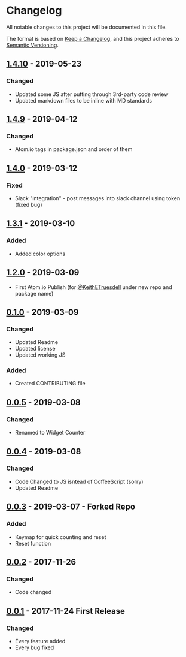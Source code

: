 # Changelog
All notable changes to this project will be documented in this file.

The format is based on [Keep a Changelog](https://keepachangelog.com/en/1.0.0/),
and this project adheres to [Semantic Versioning](https://semver.org/spec/v2.0.0.html).

## [1.4.10] - 2019-05-23
### Changed
* Updated some JS after putting through 3rd-party code review
* Updated markdown files to be inline with MD standards

## [1.4.9] - 2019-04-12
### Changed
* Atom.io tags in package.json and order of them

## [1.4.0] - 2019-03-12
### Fixed
* Slack "integration" - post messages into slack channel using token (fixed bug)

## [1.3.1] - 2019-03-10
### Added
* Added color options

## [1.2.0] - 2019-03-09
* First Atom.io Publish (for [@KeithETruesdell] under new repo and package name)

## [0.1.0] - 2019-03-09
### Changed
* Updated Readme
* Updated license
* Updated working JS

### Added 
* Created CONTRIBUTING file

## [0.0.5] - 2019-03-08
### Changed
* Renamed to Widget Counter

## [0.0.4] - 2019-03-08
### Changed
* Code Changed to JS isntead of CoffeeScript (sorry)
* Updated Readme

## [0.0.3] - 2019-03-07 - Forked Repo
### Added
* Keymap for quick counting and reset
* Reset function

## [0.0.2] - 2017-11-26
### Changed
* Code changed

## [0.0.1] - 2017-11-24 First Release
### Changed
* Every feature added
* Every bug fixed

[@KeithETruesdell]: https://github.com/KeithETruesdell/
[KeithETruesdell]: https://github.com/KeithETruesdell/
[Unreleased]: https://github.com/KeithETruesdell/widget-counter/compare/v1.4.10...HEAD
[1.4.10]: https://github.com/KeithETruesdell/widget-counter/compare/v1.4.9...v1.4.10
[1.4.9]: https://github.com/KeithETruesdell/widget-counter/compare/v1.4.0...v1.4.9
[1.4.0]: https://github.com/KeithETruesdell/widget-counter/compare/v1.3.1...v1.4.0
[1.3.1]: https://github.com/KeithETruesdell/widget-counter/compare/v1.2.0...v1.3.1
[1.2.0]: https://github.com/KeithETruesdell/widget-counter/compare/v1.0.0...v1.2.0
[0.1.0]: https://github.com/KeithETruesdell/widget-counter/compare/v0.0.2...v1.0.0
[0.0.5]: https://github.com/KeithETruesdell/widget-counter/compare/v0.0.2...v1.0.0
[0.0.4]: https://github.com/KeithETruesdell/widget-counter/compare/v0.0.2...v1.0.0
[0.0.3]: https://github.com/KeithETruesdell/widget-counter/compare/v0.0.2...v1.0.0
[0.0.2]: https://github.com/AlynxZhou/atom-counter/compare/v0.0.1...v0.0.2
[0.0.1]: https://github.com/AlynxZhou/atom-counter/releases/tag/v0.0.1
